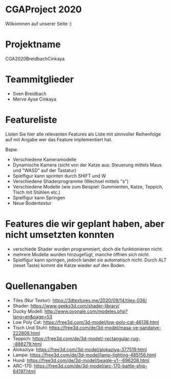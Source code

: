 # CGAProject 2020
Wilkommen auf unserer Seite :)

# Projektname
CGA2020BreidbachCinkaya

# Teammitglieder

- Sven Breidbach
- Merve Ayse Cinkaya

# Featureliste 
Listen Sie hier alle relevanten Features als Liste mit sinnvoller Reihenfolge auf mit Angabe wer das Feature implementiert hat.

Bspw.

- Verschiedene Kameramodelle 
- Dynamische Kamera (sicht von der Katze aus: Steuerung mittels Maus und "WASD" auf der Tastatur) 
- Spielfigur kann sprinten durch SHIFT und W
- Verschiedene Shaderprogramme (Wechsel mittels "s") 
- Verschiedene Modelle (wie zum Beispiel: Gummienten, Katze, Teppich, Tisch mit Stühlen etc.)
- Spielfigur kann Springen
- Neue Bodentextur

# Features die wir geplant haben, aber nicht umsetzten konnten

- verschiede Shader wurden programmiert, doch die funktionieren nicht.
- mehrere Modelle wurden hinzugefügt, manche öffnen sich nicht.
- Spielfigur kann springen, jedoch landet sie automatisch nicht. Durch ALT (reset Taste) kommt die Katze wieder auf den Boden.

# Quellenangaben

- Tiles (Nur Textur):
https://3dtextures.me/2020/09/14/tiles-036/
- Shader:
https://www.geeks3d.com/shader-library/
- Ducky Modell:
http://www.oyonale.com/modeles.php?lang=en&page=53
- Low Poly Cat:
https://free3d.com/3d-model/low-poly-cat-46138.html
- Tisch Und Stuhl:
https://free3d.com/de/3d-model/masa-ve-sandalye-222808.html
- Teppich:
https://free3d.com/de/3d-model/-rectangular-rug--888279.html
- Alokaziya:
https://free3d.com/3d-model/alokaziya-377519.html
- Lampe:
https://free3d.com/de/3d-model/lamp-lighting-485156.html
- Hund:
https://free3d.com/de/3d-model/beagle-v1--696208.html
- ARC-170:
https://free3d.com/de/3d-model/arc-170-battle-ship-64197.html



